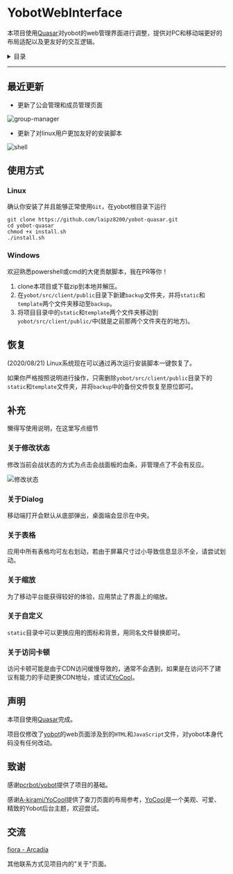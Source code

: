 # YobotWebInterface 

本项目使用[Quasar](https://quasar.dev/)对yobot的web管理界面进行调整，提供对PC和移动端更好的布局适配以及更友好的交互逻辑。

<details>
<summary>目录</summary>

- [YobotWebInterface](#yobotwebinterface)
  - [最近更新](#最近更新)
  - [使用方式](#使用方式)
    - [Linux](#linux)
    - [Windows](#windows)
  - [恢复](#恢复)
  - [补充](#补充)
    - [关于修改状态](#关于修改状态)
    - [关于Dialog](#关于dialog)
    - [关于表格](#关于表格)
    - [关于缩放](#关于缩放)
    - [关于自定义](#关于自定义)
    - [关于访问卡顿](#关于访问卡顿)
  - [声明](#声明)
  - [致谢](#致谢)
  - [交流](#交流)

</details>

---------

## 最近更新

- 更新了公会管理和成员管理页面

![group-manager](https://ihs.arcadia.cool/laipz8200/dWulAj.png?x-oss-process=style/zip)

- 更新了对linux用户更加友好的安装脚本

![shell](https://ihs.arcadia.cool/laipz8200/Screen%20Shot%202020-08-21%20at%2011.28.57%20PM.png?x-oss-process=style/zip)

## 使用方式

### Linux

确认你安装了并且能够正常使用`Git`，在yobot根目录下运行
```shell
git clone https://github.com/laipz8200/yobot-quasar.git
cd yobot-quasar
chmod +x install.sh
./install.sh
```

### Windows

欢迎熟悉powershell或cmd的大佬贡献脚本，我在PR等你！

1. clone本项目或下载zip到本地并解压。
2. 在`yobot/src/client/public`目录下新建`backup`文件夹，并将`static`和`template`两个文件夹移动至`backup`。
3. 将项目目录中的`static`和`template`两个文件夹移动到`yobot/src/client/public/`中(就是之前那两个文件夹在的地方)。

## 恢复

(2020/08/21) Linux系统现在可以通过再次运行安装脚本一键恢复了。

如果你严格按照说明进行操作，只需删除`yobot/src/client/public`目录下的`static`和`template`文件夹，并将`backup`中的备份文件恢复至原位即可。

## 补充

懒得写使用说明，在这里写点细节

### 关于修改状态

修改当前会战状态的方式为点击会战面板的血条，非管理点了不会有反应。

![修改状态](https://ihs.arcadia.cool/laipz8200/Screen%20Shot%202020-08-16%20at%206.08.55%20PM.png?x-oss-process=style/zip)

### 关于Dialog

移动端打开会默认从底部弹出，桌面端会显示在中央。

### 关于表格

应用中所有表格均可左右划动，若由于屏幕尺寸过小导致信息显示不全，请尝试划动。

### 关于缩放

为了移动平台能获得较好的体验，应用禁止了界面上的缩放。

### 关于自定义

`static`目录中可以更换应用的图标和背景，用同名文件替换即可。

### 关于访问卡顿

访问卡顿可能是由于CDN访问缓慢导致的，通常不会遇到，如果是在访问不了建议有能力的手动更换CDN地址，或试试[YoCool](https://github.com/A-kirami/YoCool)。

## 声明

本项目使用[Quasar](https://quasar.dev/)完成。

项目仅修改了[yobot](https://yobot.win/)的web页面涉及到的`HTML`和`JavaScript`文件，对yobot本身代码没有任何改动。

## 致谢

感谢[pcrbot/yobot](https://github.com/pcrbot/yobot)提供了项目的基础。

感谢[A-kirami/YoCool](https://github.com/A-kirami/YoCool)提供了查刀页面的布局参考，[YoCool](https://github.com/A-kirami/YoCool)是一个美观、可爱、精致的Yobot后台主题，欢迎尝试。

## 交流

[fiora - Arcadia](https://fiora.arcadia.cool/)

其他联系方式见项目内的"关于"页面。

